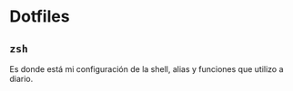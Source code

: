# Dotfiles

## `zsh`
Es donde está mi configuración de la shell, alias y funciones que utilizo a diario.
